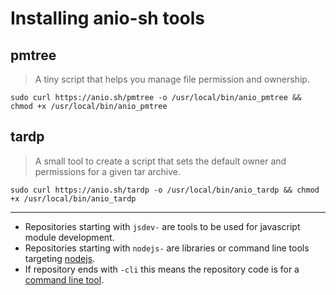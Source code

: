 # Installing anio-sh tools

## pmtree

> A tiny script that helps you manage file permission and ownership.

`sudo curl https://anio.sh/pmtree -o /usr/local/bin/anio_pmtree && chmod +x /usr/local/bin/anio_pmtree`

## tardp

> A small tool to create a script that sets the default owner and permissions for a given tar archive.

`sudo curl https://anio.sh/tardp -o /usr/local/bin/anio_tardp && chmod +x /usr/local/bin/anio_tardp`

---

- Repositories starting with `jsdev-` are tools to be used for javascript module development.
- Repositories starting with `nodejs-` are libraries or command line tools targeting [nodejs](https://nodejs.org/en).
- If repository ends with `-cli` this means the repository code is for a [command line tool](https://en.wikipedia.org/wiki/Command-line_interface).
